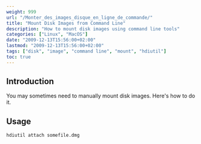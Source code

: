 ```yaml
---
weight: 999
url: "/Monter_des_images_disque_en_ligne_de_commande/"
title: "Mount Disk Images from Command Line"
description: "How to mount disk images using command line tools"
categories: ["Linux", "MacOS"]
date: "2009-12-13T15:56:00+02:00"
lastmod: "2009-12-13T15:56:00+02:00"
tags: ["disk", "image", "command line", "mount", "hdiutil"]
toc: true
---
```


## Introduction

You may sometimes need to manually mount disk images. Here's how to do it.

## Usage

```bash
hdiutil attach somefile.dmg
```
